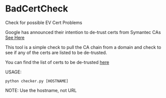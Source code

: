 # BadCertCheck
Check for possible EV Cert Problems

Google has announced their intention to de-trust certs from Symantec CAs [See Here](https://groups.google.com/a/chromium.org/forum/m/#!msg/blink-dev/eUAKwjihhBs/rpxMXjZHCQAJ)

This tool is a simple check to pull the CA chain from a domain and check to see if any of the certs are listed to be de-trusted. 

You can find the list of certs to be de-trusted [here](https://chromium.googlesource.com/chromium/src/+/master/net/data/ssl/symantec/roots/)

USAGE:

`python checker.py [HOSTNAME]`

NOTE: Use the hostname, not URL


